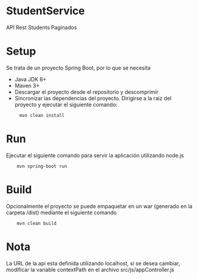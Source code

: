 # StudentService
API Rest Students Paginados

# Setup
Se trata de un proyecto Spring Boot, por lo que se necesita

- Java JDK 8+
- Maven 3+
- Descargar el proyecto desde el repositorio y descomprimir
- Sincronizar las dependencias del proyecto. Dirigirse a la raiz del proyecto y ejecutar el siguiente comando:
```
     mvn clean install
```
# Run

Ejecutar el siguiente comando para servir la aplicación utilizando node.js
```
    mvn spring-boot run
```
# Build

Opcionalmente el proyecto se puede empaquetar en un war (generado en la carpeta /dist) mediante el siguiente comando
```
    mvn clean build
```

# Nota

La URL de la api esta definida utilizando localhost, si se desea cambiar, modificar la variable contextPath en el
archivo src/js/appController.js
